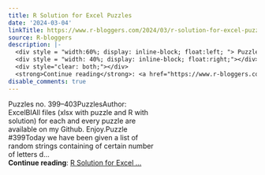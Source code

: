 ```yaml
---
title: R Solution for Excel Puzzles
date: '2024-03-04'
linkTitle: https://www.r-bloggers.com/2024/03/r-solution-for-excel-puzzles-14/
source: R-bloggers
description: |-
  <div style = "width:60%; display: inline-block; float:left; "> Puzzles no. 399–403PuzzlesAuthor: ExcelBIAll files (xlsx with puzzle and R with solution) for each and every puzzle are available on my Github. Enjoy.Puzzle #399Today we have been given a list of random strings containing of certain number of letters d...</div>
  <div style = "width: 40%; display: inline-block; float:right;"></div>
  <div style="clear: both;"></div>
  <strong>Continue reading</strong>: <a href="https://www.r-bloggers.com/2024/03/r-solution-for-excel-puzzles-14/">R Solution for Excel ...
disable_comments: true
---
```

<div style = "width:60%; display: inline-block; float:left; "> Puzzles no. 399–403PuzzlesAuthor: ExcelBIAll files (xlsx with puzzle and R with solution) for each and every puzzle are available on my Github. Enjoy.Puzzle #399Today we have been given a list of random strings containing of certain number of letters d...</div>
<div style = "width: 40%; display: inline-block; float:right;"></div>
<div style="clear: both;"></div>
<strong>Continue reading</strong>: <a href="https://www.r-bloggers.com/2024/03/r-solution-for-excel-puzzles-14/">R Solution for Excel ...
